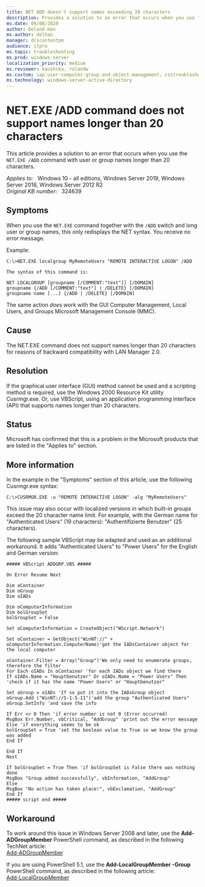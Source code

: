 ```yaml
---
title: NET ADD doesn't support names exceeding 20 characters
description: Provides a solution to an error that occurs when you use the NET.EXE /ADD command with user or group names longer than 20 characters.
ms.date: 09/08/2020
author: Deland-Han
ms.author: delhan
manager: dcscontentpm
audience: itpro
ms.topic: troubleshooting
ms.prod: windows-server
localization_priority: medium
ms.reviewer: kaushika, rolandw
ms.custom: sap:user-computer-group-and-object-management, csstroubleshoot
ms.technology: windows-server-active-directory
---
```

# NET.EXE /ADD command does not support names longer than 20 characters

This article provides a solution to an error that occurs when you use the `NET.EXE /ADD` command with user or group names longer than 20 characters.

_Applies to:_ &nbsp; Windows 10 - all editions, Windows Server 2019, Windows Server 2016, Windows Server 2012 R2  
_Original KB number:_ &nbsp; 324639

## Symptoms

When you use the `NET.EXE` command together with the `/ADD` switch and long user or group names, this only redisplays the NET syntax. You receive no error message.

Example:

```console
C:\>NET.EXE localgroup MyRemoteUsers "REMOTE INTERACTIVE LOGON" /ADD

The syntax of this command is:

NET LOCALGROUP [groupname [/COMMENT:"text"]] [/DOMAIN]
groupname {/ADD [/COMMENT:"text"] | /DELETE} [/DOMAIN]
groupname name [...] {/ADD | /DELETE} [/DOMAIN]
```

The same action *does* work with the GUI Computer Management, Local Users, and Groups Microsoft Management Console (MMC).

## Cause

The NET.EXE command does not support names longer than 20 characters for reasons of backward compatibility with LAN Manager 2.0.

## Resolution

If the graphical user interface (GUI) method cannot be used and a scripting method is required, use the Windows 2000 Resource Kit utility Cusrmgr.exe. Or, use VBScript, using an application programming interface (API) that supports names longer than 20 characters.

## Status

Microsoft has confirmed that this is a problem in the Microsoft products that are listed in the "Applies to" section.  

## More information

In the example in the "Symptoms" section of this article, use the following Cusrmgr.exe syntax:

```console
C:\>CUSRMGR.EXE -u "REMOTE INTERACTIVE LOGON" -alg "MyRemoteUsers"
```

This issue may also occur with localized versions in which built-in groups exceed the 20 character name limit. For example, with the German name for "Authenticated Users" (19 characters): "Authentifizierte Benutzer" (25 characters).

The following sample VBScript may be adapted and used as an additional workaround. It adds "Authenticated Users" to "Power Users" for the English and German version:

```vbscript
##### VBScript ADDGRP.VBS #####

On Error Resume Next  

Dim oContainer  
Dim oGroup  
Dim oIADs  

Dim oComputerInformation  
Dim bolGroupSet  
bolGroupSet = False  

Set oComputerInformation = CreateObject("WScript.Network")  

Set oContainer = GetObject("WinNT://" +  
oComputerInformation.ComputerName)'get the IADsContainer object for the local computer  

oContainer.Filter = Array("Group")'We only need to enumerate groups,
therefore the filter  
For Each oIADs In oContainer 'for each IADs object we find there  
If oIADs.Name = "Hauptbenutzer" Or oIADs.Name = "Power Users" Then  
'check if it has the name "Power Users" or "Hauptbenutzer"  

Set oGroup = oIADs 'If so put it into the IADsGroup object  
oGroup.Add ("WinNT://S-1-5-11")'add the group "Authenticated Users"  
oGroup.SetInfo 'and save the info  

If Err <> 0 Then 'if error number is not 0 (Error occurred)  
MsgBox Err.Number, vbCritical, "AddGroup" 'print out the error message  
Else 'if everything seems to be ok  
bolGroupSet = True 'set the boolean value to True so we know the group was added  
End If  

End If  
Next  

If bolGroupSet = True Then 'if bolGroupSet is False there was nothing done  
MsgBox "Group added successfully", vbInformation, "AddGroup"  
Else  
MsgBox "No action has taken place!", vbExclamation, "AddGroup"  
End If  
##### script end #####
```

## Workaround

To work around this issue in Windows Server 2008 and later, use the **Add-ADGroupMember** PowerShell command, as described in the following TechNet article:  
[Add-ADGroupMember](/previous-versions/windows/it-pro/windows-server-2008-R2-and-2008/ee617210(v=technet.10))

If you are using PowerShell 5.1, use the **Add-LocalGroupMember -Group** PowerShell command, as described in the following article:  
[Add-LocalGroupMember](/powershell/module/microsoft.powershell.localaccounts/add-localgroupmember?view=powershell-5.1)

